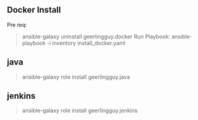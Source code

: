 ## Docker Install
Pre req:
> ansible-galaxy uninstall geerlingguy.docker
Run Playbook:
> ansible-playbook -i inventory install_docker.yaml

## java
> ansible-galaxy role install geerlingguy.java
## jenkins
> ansible-galaxy role install geerlingguy.jenkins

